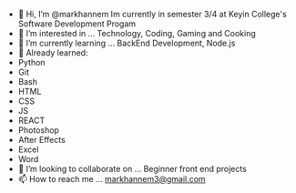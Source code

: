 - 👋 Hi, I’m @markhannem
Im currently in semester 3/4 at Keyin College's Software Development Progam 
- 👀 I’m interested in ...
Technology, Coding, Gaming and Cooking
- 🌱 I’m currently learning ...
BackEnd Development, Node.js
- 👀 Already learned:
- Python
- Git
- Bash
- HTML
- CSS
- JS
- REACT
- Photoshop
- After Effects
- Excel
- Word
- 💞️ I’m looking to collaborate on ...
Beginner front end projects
- 📫 How to reach me ...
markhannem3@gmail.com

<!---
markhannem/markhannem is a ✨ special ✨ repository because its `README.md` (this file) appears on your GitHub profile.
You can click the Preview link to take a look at your changes.
--->
